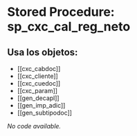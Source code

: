 # Stored Procedure: sp_cxc_cal_reg_neto

## Usa los objetos:
- [[cxc_cabdoc]]
- [[cxc_cliente]]
- [[cxc_cuedoc]]
- [[cxc_param]]
- [[gen_decapl]]
- [[gen_imp_adic]]
- [[gen_subtipodoc]]

*No code available.*
